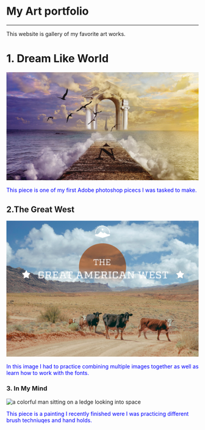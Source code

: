 <!DOCTYPE html>
<html lang="en">
<head>
    <meta charset="UTF-8">
    <meta name="viewport" content="width=device-width, initial-scale=1.0">
    <title>Art portfolio</title>
</head>
<body>
    <h1>My Art portfolio</h1>
    <hr>
<p>This website is gallery of my favorite art works.</p>
<h1><strong>1. Dream Like World</strong></h1>
<img src="dreamworld.jpg" alt="a pier over an ocean with a doorway at the end">
<p style="color:blue"> This piece is one of my first Adobe photoshop picecs I was tasked to make.</p>
<h2><strong>2.The Great West</strong></h2>
<img src="designcomplete.jpg" alt="a group of cow in a desert with The Great American West over it">
<p style="color:blue"> In this image I had to practice combining multiple images together as well as learn how to work with the fonts.</p>
<h3><strong>3. In My Mind </strong></h3>
<img src="thermalspace.JPG" alt="a colorful man sitting on a ledge looking into space" >
<p style="color:blue">This piece is a painting I recently finished were I was practicing different brush techniuqes and hand holds.</p>
</body>
</html>




